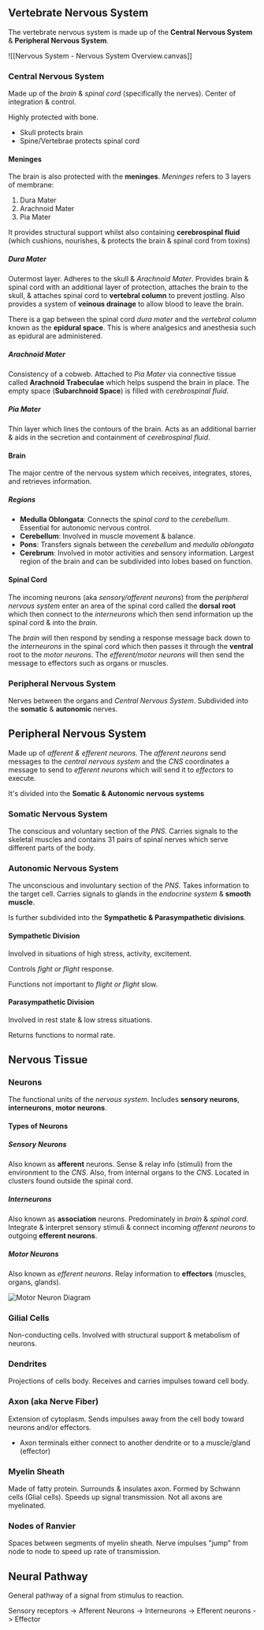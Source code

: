 
## Vertebrate Nervous System

The vertebrate nervous system is made up of the **Central Nervous System** & **Peripheral Nervous System**.

![[Nervous System - Nervous System Overview.canvas]]
### Central Nervous System

Made up of the *brain* & *spinal cord* (specifically the nerves). Center of integration & control.

Highly protected with bone.
- Skull protects brain
- Spine/Vertebrae protects spinal cord
#### Meninges

The brain is also protected with the **meninges**. *Meninges* refers to 3 layers of membrane:
1. Dura Mater
2. Arachnoid Mater
3. Pia Mater

It provides structural support whilst also containing **cerebrospinal fluid** (which cushions, nourishes, & protects the brain & spinal cord from toxins)
##### Dura Mater
Outermost layer. Adheres to the skull & *Arachnoid Mater*. Provides brain & spinal cord with an additional layer of protection, attaches the brain to the skull, & attaches spinal cord to **vertebral column** to prevent jostling. Also provides a system of **veinous drainage** to allow blood to leave the brain.

There is a gap between the spinal cord *dura mater* and the *vertebral column* known as the **epidural space**. This is where analgesics and anesthesia such as epidural are administered.
##### Arachnoid Mater
Consistency of a cobweb. Attached to *Pia Mater* via connective tissue called **Arachnoid Trabeculae** which helps suspend the brain in place. The empty space (**Subarchnoid Space**) is filled with *cerebrospinal fluid*. 
##### Pia Mater
Thin layer which lines the contours of the brain. Acts as an additional barrier & aids in the secretion and containment of *cerebrospinal fluid*.

#### Brain
The major centre of the nervous system which receives, integrates, stores, and retrieves information. 
##### Regions
- **Medulla Oblongata**: Connects the *spinal cord* to the *cerebellum*. Essential for autonomic nervous control.
- **Cerebellum**: Involved in muscle movement & balance.
- **Pons**: Transfers signals between the *cerebellum* and *medulla oblongata*
- **Cerebrum**: Involved in motor activities and sensory information. Largest region of the brain and can be subdivided into lobes based on function.

#### Spinal Cord

The incoming neurons (aka *sensory/afferent neurons*) from the *peripheral nervous system* enter an area of the spinal cord called the **dorsal root** which then connect to the *interneurons* which then send information up the spinal cord & into the *brain*.

The *brain* will then respond by sending a response message back down to the *interneurons* in the spinal cord which then passes it through the **ventral** root to the *motor neurons*. The *efferent/motor neurons* will then send the message to effectors such as organs or muscles.
### Peripheral Nervous System

Nerves between the organs and *Central Nervous System*. Subdivided into the **somatic** & **autonomic** nerves.

## Peripheral Nervous System

Made up of *afferent & efferent neurons*. The *afferent neurons* send messages to the *central nervous system* and the *CNS* coordinates a message to send to *efferent neurons* which will send it to *effectors* to execute.

It's divided into the **Somatic & Autonomic nervous systems**

### Somatic Nervous System

The conscious and voluntary section of the *PNS*. Carries signals to the skeletal muscles and contains 31 pairs of spinal nerves which serve different parts of the body.

### Autonomic Nervous System

The unconscious and involuntary section of the *PNS*. Takes information to the target cell. Carries signals to glands in the *endocrine system* & **smooth muscle**.

Is further subdivided into the **Sympathetic & Parasympathetic divisions**.

#### Sympathetic Division

Involved in situations of high stress, activity, excitement. 

Controls *fight or flight* response.

Functions not important to *flight or flight* slow.

#### Parasympathetic Division

Involved in rest state & low stress situations.

Returns functions to normal rate.
## Nervous Tissue

### Neurons

The functional units of the *nervous system*. Includes **sensory neurons**, **interneurons**, **motor neurons**.

#### Types of Neurons
##### Sensory Neurons

Also known as **afferent** neurons. Sense & relay info (stimuli) from the environment to the *CNS*. Also, from internal organs to the *CNS*. Located in clusters found outside the spinal cord.

##### Interneurons

Also known as **association** neurons. Predominately in *brain* & *spinal cord*. Integrate & interpret sensory stimuli & connect incoming *afferent neurons* to outgoing **efferent neurons**.

##### Motor Neurons

Also known as *efferent neurons*. Relay information to **effectors** (muscles, organs, glands).

![Motor Neuron Diagram](Motor_Neuron.png)
### Gilial Cells

Non-conducting cells. Involved with structural support & metabolism of neurons.

### Dendrites

Projections of cells body. Receives and carries impulses toward cell body.

### Axon (aka Nerve Fiber)

Extension of cytoplasm. Sends impulses away from the cell body toward neurons and/or effectors.
- Axon terminals either connect to another dendrite or to a muscle/gland (effector)

### Myelin Sheath

Made of fatty protein. Surrounds & insulates axon. Formed by Schwann cells (Glial cells). Speeds up signal transmission. Not all axons are myelinated. 

### Nodes of Ranvier

Spaces between segments of myelin sheath. Nerve impulses "jump" from node to node to speed up rate of transmission.

## Neural Pathway

General pathway of a signal from stimulus to reaction.

Sensory receptors -> Afferent Neurons -> Interneurons -> Efferent neurons -> Effector